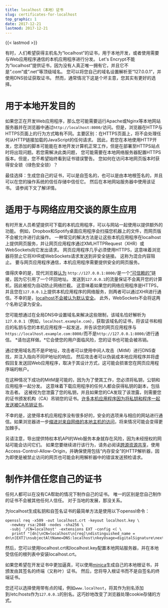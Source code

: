 ```yaml
---
title: localhost（本地）证书
slug: certificates-for-localhost
top_graphic: 1
date: 2017-12-21
lastmod: 2017-12-21
---
```


{{< lastmod >}}

有时，人们希望获得主机名为“localhost”的证书，用于本地开发，或者使用需要与Web应用程序通信的本机应用程序进行分发。 Let's Encrypt不能为“localhost”提供证书，因为没有人真正唯一拥有它，并且它不是“.com”或“.net”等顶级域名。 您可以将您自己的域名设置解析至“127.0.0.1”，并使用DNS验证获取证书。 然而，通常情况下这是个坏主意，您其实有更好的选择。

# 用于本地开发目的

如果您正在开发Web应用程序，那么您可能需要运行Apache或Nginx等本地网站服务器并在浏览器中通过`http://localhost:8000/`访问。但是，浏览器在HTTP与HTTPS页面上的行为方式略有不同。主要区别：在HTTPS页面上，将不会处理任何从HTTP链接加载的JavaScript的任何请求。 因此，若您在本地使用HTTP开发，您添加的脚本可能能在本地开发计算机正常工作，但是在部署至HTTPS站点时将出现问题。若您需解决此类问题， 您可能需要在本地网络服务器配置HTTPS版本。但是，您不希望始终看到证书错误警告。 您如何在访问本地网页版本时获得安全锁（绿色安全锁）？

最佳选择：生成您自己的证书，可以是自签名的，也可以是由本地根签名的，并且可以在您的操作系统的信任存储中信任它。 然后在本地网站服务器中使用该证书。 请参阅下文了解详情。

# 适用于与网络应用交谈的原生应用

有时开发人员希望提供可下载的本机应用程序，可以与网站一起使用以提供额外的功能。 例如，Dropbox和Spotify桌面应用程序会扫描您机器上的文件，而网页版不会被允许进行此操作。 一种常见的解决方法是让这些本机应用程序在localhost上提供网页服务，并让网页应用程序通过XMLHTTPRequest（XHR）或WebSockets向它发出请求。 网页应用程序几乎必须使用HTTPS，这意味着浏览器将禁止它将XHR或WebSockets请求发送到非安全链接。 这称为混合内容阻止。 要与网页应用程序通信，本机应用程序需要提供安全的网页服务。

值得庆幸的是，现代浏览器[认为][mcb-localhost] `http://127.0.0.1:8000/`是一个[“可信赖的”][secure-contexts]链接，因为它引用了一个环回地址。 发送到`127.0.0.1`的流量保证不会离开您的计算机，因此被视为自动防止网络拦截。 这意味着如果您的网络应用程序是HTTPS，并且您在`127.0.0.1`上提供本机应用程序的网络服务，则两者可以通过XHR进行通信。不幸的是，[localhost不会被认为默认安全][let-localhost]。 此外，WebSockets不会将这两个名称记录为安全。

您可能想通过在全局DNS中设置域名来解决这些限制，该域名恰好解析为`127.0.0.1`（例如，`localhost.example.com`），获取该域名的证书，将该证书和相应的私钥与您的本机应用程序一起发送，并告诉您的网页应用程序与`https://localhost.example.com:8000/`而不是`http://127.0.0.1:8000/`进行通信。 *请勿这样做。*它会使您的用户面临风险，您的证书也可能会被吊销。

通过使用域名而不是IP地址，攻击者可以使用中间人攻击（MitM）进行DNS查找，并注入指向不同IP地址的响应。 然后攻击者可以伪装成本地应用程序并将虚假回复发送回Web应用程序，取决于其设计方式，这可能会损害您在网页应用程序端的帐户。

在这种情况下成功的MitM是可能的，因为为了使其工作，您必须将私钥，公钥和应用程序一起分发。 这意味着下载应用程序的任何人都会获得私钥的副本，包括攻击者。 这被视为您泄露了您的私钥，并且如果您的CA发现了该泄露，则需要您的证书颁发机构（CA）吊销您的证书。[许多本机应用程序][mdsp1][因为将私钥和程序一起发送][mdsp3][被CA吊销证书][mdsp2]。

不幸的是，这使得本机应用程序没有很多好的，安全的选项来与相应的网站进行通信。如果浏览器进一步[缩进对来自网络的本地主机的访问][tighten-access]，将来情况可能会变得更加棘手。

另请注意，导出提供特权本机API的Web服务本身就存在风险，因为未经授权的网站可能会访问它们。 如果您要继续进行该行为，请务必阅读[跨源资源共享][cors]，使用Access-Control-Allow-Origin，并确保使用包括“内存安全”的HTTP解析器，因为即使是被禁止访问的网页也可能会利用解析器中的错误发送预检请求。

# 制作并信任您自己的证书

任何人都可以在没有CA帮助的情况下制作自己的证书。 唯一的区别是您自己制作的证书不会被其他任何人信任。 对于当地的发展，那没关系。

为localhost生成私钥和自签名证书的最简单方法是使用以下openssl命令：

    openssl req -x509 -out localhost.crt -keyout localhost.key \
      -newkey rsa:2048 -nodes -sha256 \
      -subj '/CN=localhost' -extensions EXT -config <( \
       printf "[dn]\nCN=localhost\n[req]\ndistinguished_name = dn\n[EXT]\nsubjectAltName=DNS:localhost\nkeyUsage=digitalSignature\nextendedKeyUsage=serverAuth")

然后，您可以使用localhost.crt和localhost.key配置本地网站服务器，并在本地受信任的根列表中安装localhost.crt。

如果您希望在开发证书中更加逼真，可以使用[minica][minica]生成自己的本地根证书，并颁发由其签名的终端（又称叶）证书。 然后，您将导入根证书而不是自签名的终端证书。

您还可以选择使用带有点的域，例如`www.localhost`，将其作为别名添加到/etc/hosts作为`127.0.0.1`的别名。这巧妙地改变了浏览器处理cookie存储的方式。

[mcb-localhost]: https://bugs.chromium.org/p/chromium/issues/detail?id=607878
[secure-contexts]: https://www.w3.org/TR/secure-contexts/#is-origin-trustworthy
[let-localhost]: https://tools.ietf.org/html/draft-ietf-dnsop-let-localhost-be-localhost-02
[mdsp1]: https://groups.google.com/d/msg/mozilla.dev.security.policy/eV89JXcsBC0/wsj5zpbbAQAJ
[mdsp2]: https://groups.google.com/d/msg/mozilla.dev.security.policy/T6emeoE-lCU/-k-A2dEdAQAJ
[mdsp3]: https://groups.google.com/d/msg/mozilla.dev.security.policy/pk039T_wPrI/tGnFDFTnCQAJ
[tighten-access]: https://bugs.chromium.org/p/chromium/issues/detail?id=378566
[minica]: https://github.com/jsha/minica
[cors]: https://developer.mozilla.org/en-US/docs/Web/HTTP/CORS
